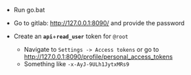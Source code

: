 - Run go.bat

- Go to gitlab: http://127.0.0.1:8090/ and provide the password

- Create an **`api`**+**`read_user`** token for `@root`
    - Navigate to `Settings -> Access tokens` or go to http://127.0.0.1:8090/profile/personal_access_tokens
    - Something like `-x-AyJ-9ULh1JytxMRs9`